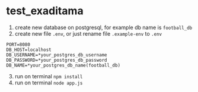 # test_exaditama

1. create new database on postgresql, for example db name is `football_db`
2. create new file `.env`, or just rename file `.example-env` to `.env`

```
PORT=8080
DB_HOST=localhost
DB_USERNAME=*your_postgres_db_username
DB_PASSWORD=*your_postgres_db_password
DB_NAME=*your_postgres_db_name(football_db)
```

3. run on terminal `npm install`
4. run on terminal `node app.js`
